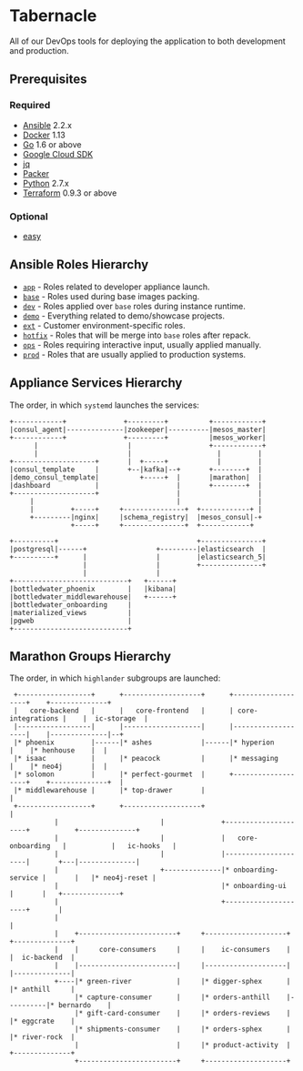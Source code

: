 # Tabernacle

All of our DevOps tools for deploying the application to both development and production.

## Prerequisites

### Required

- [Ansible](https://ansible.com) 2.2.x
- [Docker](https://docker.com) 1.13
- [Go](https://golang.org) 1.6 or above
- [Google Cloud SDK](https://cloud.google.com/sdk/gcloud)
- [jq](https://stedolan.github.io/jq/)
- [Packer](https://packer.io)
- [Python](https://www.python.org) 2.7.x
- [Terraform](https://terraform.io) 0.9.3 or above

### Optional

- [easy](https://github.com/kpashka/easy)

## Ansible Roles Hierarchy

* [`app`](ansible/roles/app) - Roles related to developer appliance launch.
* [`base`](ansible/roles/base) - Roles used during base images packing.
* [`dev`](ansible/roles/dev) - Roles applied over `base` roles during instance runtime.
* [`demo`](ansible/roles/demo) - Everything related to demo/showcase projects.
* [`ext`](ansible/roles/ext) - Customer environment-specific roles.
* [`hotfix`](ansible/roles/hotfix) - Roles that will be merge into `base` roles after repack.
* [`ops`](ansible/roles/ops) - Roles requiring interactive input, usually applied manually.
* [`prod`](ansible/roles/prod) - Roles that are usually applied to production systems.

## Appliance Services Hierarchy

The order, in which `systemd` launches the services:

```
+------------+              +---------+          +------------+
|consul_agent|--------------|zookeeper|----------|mesos_master|
+------------+              +---------+          |mesos_worker|
      |                      |                   +------------+
      |                      |                     |         | 
+--------------------+       |  +-----+            |         | 
|consul_template     |       +--|kafka|--+       +--------+  | 
|demo_consul_template|          +-----+  |       |marathon|  | 
|dashboard           |                   |       +--------+  | 
+--------------------+                   |                   | 
     |                                   |                   | 
     |         +-----+     +---------------+  +------------+ | 
     +---------|nginx|     |schema_registry|  |mesos_consul|-+ 
               +-----+     +---------------+  +------------+   
                                                               
+----------+                                  +---------------+
|postgresql|------+                 +---------|elasticsearch  |
+----------+      |                 |         |elasticsearch_5|
                  |                 |         +---------------+
                  |                 |                          
+----------------------------+   +------+                      
|bottledwater_phoenix        |   |kibana|                      
|bottledwater_middlewarehouse|   +------+                      
|bottledwater_onboarding     |                                 
|materialized_views          |                                 
|pgweb                       |                                 
+----------------------------+                                 
```

## Marathon Groups Hierarchy

The order, in which `highlander` subgroups are launched:

```
 +------------------+      +-------------------+      +-------------------+    +--------------+
 |   core-backend   |      |   core-frontend   |      | core-integrations |    |  ic-storage  |
 |------------------|      |-------------------|      |-------------------|    |--------------|--+
 |* phoenix         |------|* ashes            |------|* hyperion         |    |* henhouse    |  |
 |* isaac           |      |* peacock          |      |* messaging        |    |* neo4j       |  |
 |* solomon         |      |* perfect-gourmet  |      +-------------------+    +--------------+  |
 |* middlewarehouse |      |* top-drawer       |                                                 |
 +------------------+      +-------------------+                                                 |
           |                         |              +---------------------+           +--------------+
           |                         |              |   core-onboarding   |           |   ic-hooks   |
           |                         |              |---------------------|       +---|--------------|
           |                         +--------------|* onboarding-service |       |   |* neo4j-reset |
           |                                        |* onboarding-ui      |       |   +--------------+
           |                                        +---------------------+       |
           |                                                                      |
           |    +------------------------+     +--------------------+          +--------------+
           |    |     core-consumers     |     |    ic-consumers    |          |  ic-backend  |
           |    |------------------------|     |--------------------|          |--------------|
           +----|* green-river           |     |* digger-sphex      |          |* anthill     |
                |* capture-consumer      |     |* orders-anthill    |----------|* bernardo    |
                |* gift-card-consumer    |     |* orders-reviews    |          |* eggcrate    |
                |* shipments-consumer    |     |* orders-sphex      |          |* river-rock  |
                |                        |     |* product-activity  |          +--------------+
                +------------------------+     +--------------------+
```

